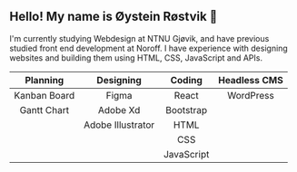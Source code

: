 <h2>
  Hello! My name is Øystein Røstvik 👋 
</h2>
<p>
  I'm currently studying Webdesign at NTNU Gjøvik, and have previous studied front end development at Noroff. I have experience with designing websites and building them using HTML, CSS, JavaScript and APIs.
</p>
<div align="center">
  
  |    Planning     |    Designing    |     Coding      |  Headless CMS   |
  |      :---:      |      :---:      |      :---:      |      :---:      |
  |  Kanban Board   |     Figma       |      React      |    WordPress    |
  |   Gantt Chart   |    Adobe Xd     |    Bootstrap    |                 |
  |                 |Adobe Illustrator|       HTML      |                 |
  |                 |                 |       CSS       |                 |
  |                 |                 |    JavaScript   |                 |
</div>

<!--
**Tanix98/Tanix98** is a ✨ _special_ ✨ repository because its `README.md` (this file) appears on your GitHub profile.

Here are some ideas to get you started:

- 🔭 I’m currently working on ...
- 🌱 I’m currently learning ...
- 👯 I’m looking to collaborate on ...
- 🤔 I’m looking for help with ...
- 💬 Ask me about ...
- 📫 How to reach me: ...
- 😄 Pronouns: ...
- ⚡ Fun fact: ...
-->
